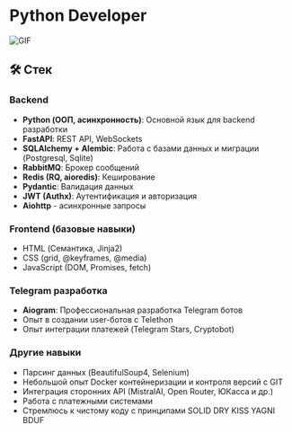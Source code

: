 # Python Developer

![GIF](https://raw.githubusercontent.com/zettaPekka/GitHubImages/refs/heads/main/IMG_20250612_202236_695.jpg)

## 🛠 Стек

### Backend
- **Python (ООП, асинхронность)**: Основной язык для backend разработки
- **FastAPI**: REST API, WebSockets
- **SQLAlchemy + Alembic**: Работа с базами данных и миграции (Postgresql, Sqlite)
- **RabbitMQ**: Брокер сообщений
- **Redis (RQ, aioredis)**: Кеширование
- **Pydantic**: Валидация данных
- **JWT (Authx)**: Аутентификация и авторизация
- **Aiohttp** - асинхронные запросы

### Frontend (базовые навыки)
- HTML (Семантика, Jinja2)
- CSS (grid, @keyframes, @media)
- JavaScript (DOM, Promises, fetch)
  

### Telegram разработка
- **Aiogram**: Профессиональная разработка Telegram ботов
- Опыт в создании user-ботов с Telethon
- Опыт интеграции платежей (Telegram Stars, Cryptobot)

### Другие навыки
- Парсинг данных (BeautifulSoup4, Selenium)
- Небольшой опыт Docker контейнеризации и контроля версий с GIT
- Интеграция сторонних API (MistralAI, Open Router, ЮКасса и др.)
- Работа с платежными системами
- Стремлюсь к чистому коду с принципами SOLID DRY KISS YAGNI BDUF
